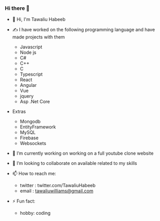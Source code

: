 ### Hi there 👋

- 👋 Hi, I'm Tawaliu Habeeb
- ✍ I have worked on the following programming language and have made projects with them
  * Javascript
  * Node js
  * C#
  * C++
  * C
  * Typescript
  * React
  * Angular
  * Vue
  * jquery
  * Asp .Net Core
  
- Extras
  * Mongodb
  * EntityFramework
  * MySQL
  * Firebase
  * Websockets

- 🔭 I’m currently working on working on a full youtube clone website
- 👯 I’m looking to collaborate on available related to my skills
- 📫 How to reach me: 
  * twitter : twitter.com/TawaliuHabeeb
  * email : tawaliuwilliams@gmail.com
- ⚡ Fun fact: 
  * hobby: coding

